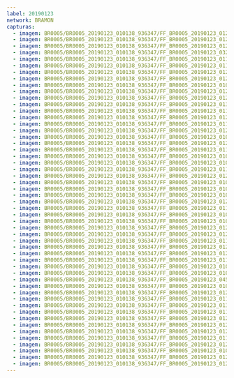 ```yaml
---
label: 20190123
network: BRAMON
capturas:
  - imagem: BR0005/BR0005_20190123_010138_936347/FF_BR0005_20190123_012508_675_0018688.fits_maxpixel.jpg
  - imagem: BR0005/BR0005_20190123_010138_936347/FF_BR0005_20190123_012646_573_0019968.fits_maxpixel.jpg
  - imagem: BR0005/BR0005_20190123_010138_936347/FF_BR0005_20190123_012756_472_0020736.fits_maxpixel.jpg
  - imagem: BR0005/BR0005_20190123_010138_936347/FF_BR0005_20190123_032015_128_0099328.fits_maxpixel.jpg
  - imagem: BR0005/BR0005_20190123_010138_936347/FF_BR0005_20190123_011539_692_0010240.fits_maxpixel.jpg
  - imagem: BR0005/BR0005_20190123_010138_936347/FF_BR0005_20190123_011348_432_0009216.fits_maxpixel.jpg
  - imagem: BR0005/BR0005_20190123_010138_936347/FF_BR0005_20190123_012326_261_0017152.fits_maxpixel.jpg
  - imagem: BR0005/BR0005_20190123_010138_936347/FF_BR0005_20190123_012626_164_0019712.fits_maxpixel.jpg
  - imagem: BR0005/BR0005_20190123_010138_936347/FF_BR0005_20190123_010320_246_0002048.fits_maxpixel.jpg
  - imagem: BR0005/BR0005_20190123_010138_936347/FF_BR0005_20190123_012009_411_0014080.fits_maxpixel.jpg
  - imagem: BR0005/BR0005_20190123_010138_936347/FF_BR0005_20190123_012438_160_0018176.fits_maxpixel.jpg
  - imagem: BR0005/BR0005_20190123_010138_936347/FF_BR0005_20190123_013315_753_0024832.fits_maxpixel.jpg
  - imagem: BR0005/BR0005_20190123_010138_936347/FF_BR0005_20190123_011559_189_0010496.fits_maxpixel.jpg
  - imagem: BR0005/BR0005_20190123_010138_936347/FF_BR0005_20190123_012605_315_0019456.fits_maxpixel.jpg
  - imagem: BR0005/BR0005_20190123_010138_936347/FF_BR0005_20190123_011608_975_0010752.fits_maxpixel.jpg
  - imagem: BR0005/BR0005_20190123_010138_936347/FF_BR0005_20190123_012254_766_0016640.fits_maxpixel.jpg
  - imagem: BR0005/BR0005_20190123_010138_936347/FF_BR0005_20190123_010939_325_0006400.fits_maxpixel.jpg
  - imagem: BR0005/BR0005_20190123_010138_936347/FF_BR0005_20190123_012040_568_0014592.fits_maxpixel.jpg
  - imagem: BR0005/BR0005_20190123_010138_936347/FF_BR0005_20190123_011712_028_0011520.fits_maxpixel.jpg
  - imagem: BR0005/BR0005_20190123_010138_936347/FF_BR0005_20190123_010753_598_0004864.fits_maxpixel.jpg
  - imagem: BR0005/BR0005_20190123_010138_936347/FF_BR0005_20190123_010837_649_0005376.fits_maxpixel.jpg
  - imagem: BR0005/BR0005_20190123_010138_936347/FF_BR0005_20190123_011722_957_0011776.fits_maxpixel.jpg
  - imagem: BR0005/BR0005_20190123_010138_936347/FF_BR0005_20190123_012419_183_0017920.fits_maxpixel.jpg
  - imagem: BR0005/BR0005_20190123_010138_936347/FF_BR0005_20190123_010639_083_0004096.fits_maxpixel.jpg
  - imagem: BR0005/BR0005_20190123_010138_936347/FF_BR0005_20190123_010546_715_0003328.fits_maxpixel.jpg
  - imagem: BR0005/BR0005_20190123_010138_936347/FF_BR0005_20190123_010709_728_0004608.fits_maxpixel.jpg
  - imagem: BR0005/BR0005_20190123_010138_936347/FF_BR0005_20190123_012050_467_0014848.fits_maxpixel.jpg
  - imagem: BR0005/BR0005_20190123_010138_936347/FF_BR0005_20190123_011409_994_0009472.fits_maxpixel.jpg
  - imagem: BR0005/BR0005_20190123_010138_936347/FF_BR0005_20190123_010659_769_0004352.fits_maxpixel.jpg
  - imagem: BR0005/BR0005_20190123_010138_936347/FF_BR0005_20190123_010959_995_0006656.fits_maxpixel.jpg
  - imagem: BR0005/BR0005_20190123_010138_936347/FF_BR0005_20190123_012346_775_0017408.fits_maxpixel.jpg
  - imagem: BR0005/BR0005_20190123_010138_936347/FF_BR0005_20190123_012356_815_0017664.fits_maxpixel.jpg
  - imagem: BR0005/BR0005_20190123_010138_936347/FF_BR0005_20190123_011200_862_0008192.fits_maxpixel.jpg
  - imagem: BR0005/BR0005_20190123_010138_936347/FF_BR0005_20190123_012847_038_0021504.fits_maxpixel.jpg
  - imagem: BR0005/BR0005_20190123_010138_936347/FF_BR0005_20190123_012656_882_0020224.fits_maxpixel.jpg
  - imagem: BR0005/BR0005_20190123_010138_936347/FF_BR0005_20190123_011440_835_0009984.fits_maxpixel.jpg
  - imagem: BR0005/BR0005_20190123_010138_936347/FF_BR0005_20190123_010442_569_0002560.fits_maxpixel.jpg
  - imagem: BR0005/BR0005_20190123_010138_936347/FF_BR0005_20190123_010828_822_0005120.fits_maxpixel.jpg
  - imagem: BR0005/BR0005_20190123_010138_936347/FF_BR0005_20190123_045010_383_0193536.fits_maxpixel.jpg
  - imagem: BR0005/BR0005_20190123_010138_936347/FF_BR0005_20190123_010859_043_0005632.fits_maxpixel.jpg
  - imagem: BR0005/BR0005_20190123_010138_936347/FF_BR0005_20190123_012234_665_0016384.fits_maxpixel.jpg
  - imagem: BR0005/BR0005_20190123_010138_936347/FF_BR0005_20190123_011753_037_0012288.fits_maxpixel.jpg
  - imagem: BR0005/BR0005_20190123_010138_936347/FF_BR0005_20190123_013021_092_0022528.fits_maxpixel.jpg
  - imagem: BR0005/BR0005_20190123_010138_936347/FF_BR0005_20190123_011814_241_0012544.fits_maxpixel.jpg
  - imagem: BR0005/BR0005_20190123_010138_936347/FF_BR0005_20190123_012304_061_0016896.fits_maxpixel.jpg
  - imagem: BR0005/BR0005_20190123_010138_936347/FF_BR0005_20190123_012837_225_0021248.fits_maxpixel.jpg
  - imagem: BR0005/BR0005_20190123_010138_936347/FF_BR0005_20190123_012534_558_0018944.fits_maxpixel.jpg
  - imagem: BR0005/BR0005_20190123_010138_936347/FF_BR0005_20190123_011905_985_0013312.fits_maxpixel.jpg
  - imagem: BR0005/BR0005_20190123_010138_936347/FF_BR0005_20190123_012718_024_0020480.fits_maxpixel.jpg
  - imagem: BR0005/BR0005_20190123_010138_936347/FF_BR0005_20190123_010340_724_0002304.fits_maxpixel.jpg
  - imagem: BR0005/BR0005_20190123_010138_936347/FF_BR0005_20190123_012817_141_0020992.fits_maxpixel.jpg
  - imagem: BR0005/BR0005_20190123_010138_936347/FF_BR0005_20190123_012555_254_0019200.fits_maxpixel.jpg
---
```

